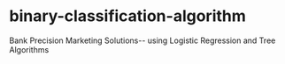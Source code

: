 # binary-classification-algorithm
Bank Precision Marketing Solutions-- using Logistic Regression and Tree Algorithms
